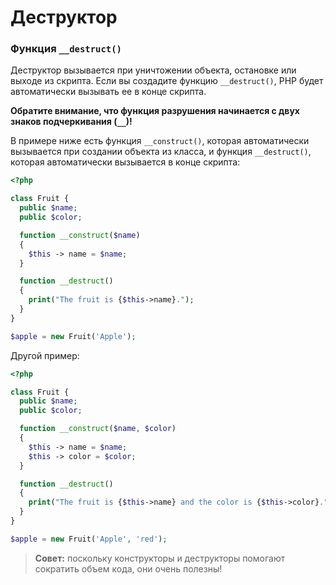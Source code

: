 # Деструктор

### Функция `__destruct()`

Деструктор вызывается при уничтожении объекта, остановке или выходе из скрипта. Если вы создадите функцию `__destruct()`, PHP будет автоматически вызывать ее в конце скрипта.

**Обратите внимание, что функция разрушения начинается с двух знаков подчеркивания (`__`)!**

В примере ниже есть функция `__construct()`, которая автоматически вызывается при создании объекта из класса, и функция `__destruct()`, которая автоматически вызывается в конце скрипта:

```php
<?php

class Fruit {
  public $name;
  public $color;

  function __construct($name)
  {
    $this -> name = $name;
  }

  function __destruct()
  {
    print("The fruit is {$this->name}.");
  }
}

$apple = new Fruit('Apple');
```

Другой пример:

```php
<?php

class Fruit {
  public $name;
  public $color;

  function __construct($name, $color)
  {
    $this -> name = $name;
    $this -> color = $color;
  }

  function __destruct()
  {
    print("The fruit is {$this->name} and the color is {$this->color}.");
  }
}

$apple = new Fruit('Apple', 'red');
```

> **Совет:** поскольку конструкторы и деструкторы помогают сократить объем кода, они очень полезны!